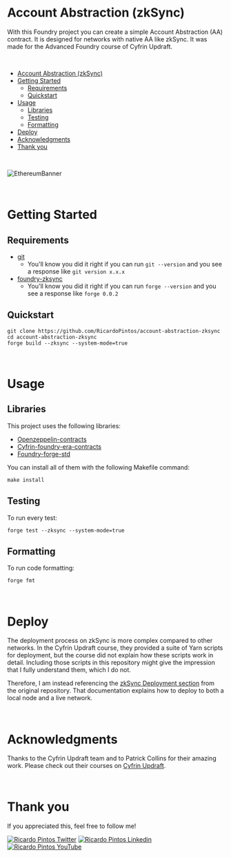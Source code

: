 # Account Abstraction (zkSync)

With this Foundry project you can create a simple Account Abstraction (AA) contract. It is designed for networks with native AA like zkSync. It was made for the Advanced Foundry course of Cyfrin Updraft.

<br>

- [Account Abstraction (zkSync)](#account-abstraction-zksync)
- [Getting Started](#getting-started)
  - [Requirements](#requirements)
  - [Quickstart](#quickstart)
- [Usage](#usage)
  - [Libraries](#libraries)
  - [Testing](#testing)
  - [Formatting](#formatting)
- [Deploy](#deploy)
- [Acknowledgments](#acknowledgments)
- [Thank you](#thank-you)

<br>

![EthereumBanner](https://github.com/user-attachments/assets/8a1c6e53-2e66-4256-9312-252a0360b7df)

<br>

# Getting Started

## Requirements

- [git](https://git-scm.com/book/en/v2/Getting-Started-Installing-Git)
  - You'll know you did it right if you can run `git --version` and you see a response like `git version x.x.x`
- [foundry-zksync](https://foundry-book.zksync.io/)
  - You'll know you did it right if you can run `forge --version` and you see a response like `forge 0.0.2`

## Quickstart

```
git clone https://github.com/RicardoPintos/account-abstraction-zksync
cd account-abstraction-zksync
forge build --zksync --system-mode=true
```

<br>

# Usage

## Libraries

This project uses the following libraries:

- [Openzeppelin-contracts](https://github.com/OpenZeppelin/openzeppelin-contracts)
- [Cyfrin-foundry-era-contracts](https://github.com/Cyfrin/foundry-era-contracts)
- [Foundry-forge-std](https://github.com/foundry-rs/forge-std)

You can install all of them with the following Makefile command:

```
make install
```

## Testing

To run every test:

```
forge test --zksync --system-mode=true
```

## Formatting

To run code formatting:

```
forge fmt
```

<br>

# Deploy

The deployment process on zkSync is more complex compared to other networks. In the Cyfrin Updraft course, they provided a suite of Yarn scripts for deployment, but the course did not explain how these scripts work in detail. Including those scripts in this repository might give the impression that I fully understand them, which I do not. 

Therefore, I am instead referencing the [zkSync Deployment section](https://github.com/Cyfrin/minimal-account-abstraction?tab=readme-ov-file#deploy---zksync-local-network) from the original repository. That documentation explains how to deploy to both a local node and a live network.

<br>

# Acknowledgments

Thanks to the Cyfrin Updraft team and to Patrick Collins for their amazing work. Please check out their courses on [Cyfrin Updraft](https://updraft.cyfrin.io/courses).

<br>

# Thank you

If you appreciated this, feel free to follow me!

[![Ricardo Pintos Twitter](https://img.shields.io/badge/Twitter-1DA1F2?style=for-the-badge&logo=x&logoColor=white)](https://x.com/pintosric)
[![Ricardo Pintos Linkedin](https://img.shields.io/badge/LinkedIn-0077B5?style=for-the-badge&logo=linkedin&logoColor=white)](https://www.linkedin.com/in/ricardo-mauro-pintos/)
[![Ricardo Pintos YouTube](https://img.shields.io/badge/YouTube-FF0000?style=for-the-badge&logo=youtube&logoColor=white)](https://www.youtube.com/@PintosRic)